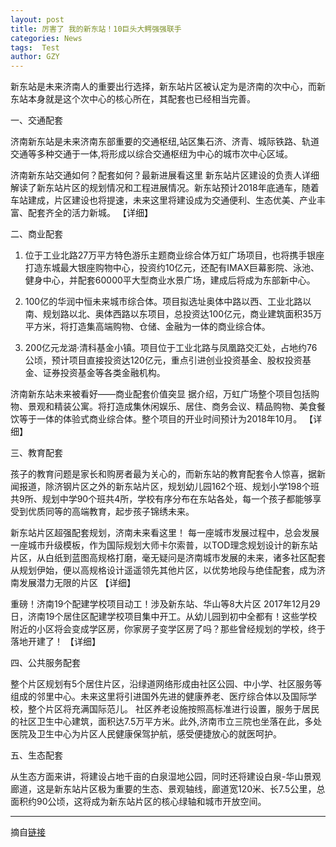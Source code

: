 ```yaml
---
layout: post
title: 厉害了 我的新东站！10巨头大鳄强强联手
categories: News
tags:  Test
author: GZY
---
```


新东站是未来济南人的重要出行选择，新东站片区被认定为是济南的次中心，而新东站本身就是这个次中心的核心所在，其配套也已经相当完善。

一、交通配套

济南新东站是未来济南东部重要的交通枢纽,站区集石济、济青、城际铁路、轨道交通等多种交通于一体,将形成以综合交通枢纽为中心的城市次中心区域。

济南新东站交通如何？配套如何？最新进展看这里 新东站片区建设的负责人详细解读了新东站片区的规划情况和工程进展情况。新东站预计2018年底通车，随着车站建成，片区建设也将提速，未来这里将建设成为交通便利、生态优美、产业丰富、配套齐全的活力新城。 【详细】

二、商业配套

1. 位于工业北路27万平方特色游乐主题商业综合体万虹广场项目，也将携手银座打造东城最大银座购物中心，投资约10亿元，还配有IMAX巨幕影院、泳池、健身中心，并配套60000平大型商业水景广场，建成后将成为东部新中心。

2. 100亿的华润中恒未来城市综合体。项目拟选址奥体中路以西、工业北路以南、规划路以北、奥体西路以东项目，总投资达100亿元，商业建筑面积35万平方米，将打造集高端购物、仓储、金融为一体的商业综合体。

3. 200亿元龙湖·清科基金小镇。项目位于工业北路与凤凰路交汇处，占地约76公顷，预计项目直接投资达120亿元，重点引进创业投资基金、股权投资基金、证券投资基金等各类金融机构。

济南新东站未来被看好——商业配套价值突显 据介绍，万虹广场整个项目包括购物、景观和精装公寓。将打造成集休闲娱乐、居住、商务会议、精品购物、美食餐饮等于一体的体验式商业综合体。整个项目的开业时间预计为2018年10月。 【详细】

三、教育配套

孩子的教育问题是家长和购房者最为关心的，而新东站的教育配套令人惊喜，据新闻报道，除济钢片区之外的新东站片区，规划幼儿园162个班、规划小学198个班共9所、规划中学90个班共4所，学校有序分布在东站各处，每一个孩子都能够享受到优质同等的高端教育，起步孩子锦绣未来。

新东站片区超强配套规划，济南未来看这里！ 每一座城市发展过程中，总会发展一座城市升级模板，作为国际规划大师卡尔索普，以TOD理念规划设计的新东站片区，从白纸到蓝图高规格打磨，毫无疑问是济南城市发展的未来，诸多社区配套从规划伊始，便以高规格设计遥遥领先其他片区，以优势地段与绝佳配套，成为济南发展潜力无限的片区 【详细】

重磅！济南19个配建学校项目动工！涉及新东站、华山等8大片区 2017年12月29日，济南19个居住区配建学校项目集中开工。从幼儿园到初中全都有！这些学校附近的小区将会变成学区房，你家房子变学区房了吗？那些曾经规划的学校，终于落地开建了！ 【详细】

四、公共服务配套

整个片区规划有5个居住片区，沿绿道网络形成由社区公园、中小学、社区服务等组成的邻里中心。未来这里将引进国外先进的健康养老、医疗综合体以及国际学校，整个片区将充满国际范儿。 社区养老设施按照高标准进行设置，服务于居民的社区卫生中心建筑，面积达7.5万平方米。此外,济南市立三院也坐落在此，多处医院及卫生中心为片区人民健康保驾护航，感受便捷放心的就医呵护。

五、生态配套

从生态方面来讲，将建设占地千亩的白泉湿地公园，同时还将建设白泉-华山景观廊道，这是新东站片区极为重要的生态、景观轴线，廊道宽120米、长7.5公里，总面积约90公顷，这将成为新东站片区的核心绿轴和城市开放空间。

*****

摘自[链接](http://jn.house.ifeng.com/column/news/jnxindongzhan)